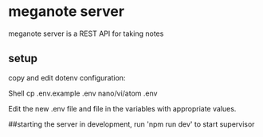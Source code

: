 # meganote server

meganote server is a REST API for taking notes

## setup

copy and edit dotenv configuration:

Shell
  cp .env.example .env
  nano/vi/atom .env

Edit the new .env file and file in the variables with
appropriate values.

##starting the server in development, run 'npm run dev' to start supervisor
